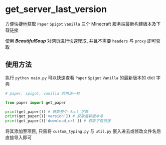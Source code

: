 # get_server_last_version
方便快捷地获取 `Paper` `Spigot` `Vanilla` 三个 Minecraft 服务端最新构建版本及下载链接

使用 ***BeautifulSoup*** 对网页进行快速爬取, 并且不需要 `headers` 与 `proxy` 即可获取

## 使用方法

执行 `python main.py` 可以快速查看 `Paper` `Spigot` `Vanilla` 的最新版本的 dict 字典

```python
# paper, spigot, vanilla 的用法一样

from paper import get_paper

print(get_paper()) # 获取整个 dict 字典
print(get_paper()['version']) # 获取最新版本号
print(get_paper()['download_url']) # 获取下载链接
```

将其添加至项目, 只需将 `custom_typing.py` 与 `util.py` 嵌入进去或修改文件名后直接导入即可
